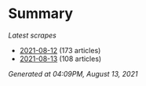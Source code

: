 # Summary
*Latest scrapes*
* [2021-08-12](https://github.com/nuuuwan/news_lk/blob/data/news_lk.2021-08-12.json) (173 articles)
* [2021-08-13](https://github.com/nuuuwan/news_lk/blob/data/news_lk.2021-08-13.json) (108 articles)

*Generated at 04:09PM, August 13, 2021*